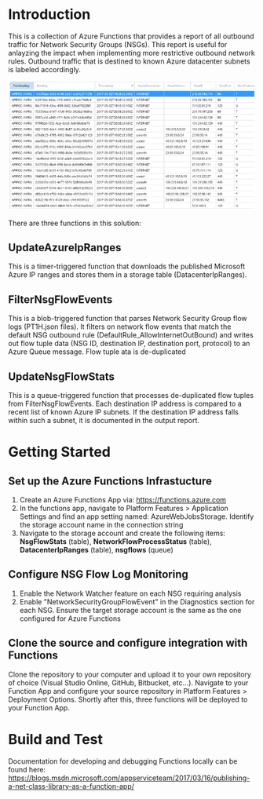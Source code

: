 # Introduction
This is a collection of Azure Functions that provides a report of all outbound traffic for Network Security Groups (NSGs). This report is useful for anlayzing the impact when implementing more restrictive outbound network rules. Outbound traffic that is destined to known Azure datacenter subnets is labeled accordingly.

![Outbound IP report](/images/outbound-ip-report.png)

There are three functions in this solution:

## UpdateAzureIpRanges
This is a timer-triggered function that downloads the published Microsoft Azure IP ranges and stores them in a storage table (DatacenterIpRanges).

## FilterNsgFlowEvents
This is a blob-triggered function that parses Network Security Group flow logs (PT1H.json files). It filters on network flow events that match the default NSG outbound rule (DefaultRule_AllowInternetOutBound) and writes out flow tuple data (NSG ID, destination IP, destination port, protocol) to an Azure Queue message. Flow tuple ata is de-duplicated 

## UpdateNsgFlowStats
This is a queue-triggered function that processes de-duplicated flow tuples from FilterNsgFlowEvents. Each destination IP address is compared to a recent list of known Azure IP subnets. If the destination IP address falls within such a subnet, it is documented in the output report.

# Getting Started

## Set up the Azure Functions Infrastucture
1.  Create an Azure Functions App via: https://functions.azure.com
2.	In the functions app, navigate to Platform Features > Application Settings and find an app setting named: AzureWebJobsStorage. Identify the storage account name in the connection string
3.  Navigate to the storage account and create the following items: **NsgFlowStats** (table), **NetworkFlowProcessStatus** (table), **DatacenterIpRanges** (table), **nsgflows** (queue)

## Configure NSG Flow Log Monitoring
1.  Enable the Network Watcher feature on each NSG requiring analysis
2.  Enable "NetworkSecurityGroupFlowEvent" in the Diagnostics section for each NSG. Ensure the target storage account is the same as the one configured for Azure Functions

## Clone the source and configure integration with Functions
Clone the repository to your computer and upload it to your own repository of choice (Visual Studio Online, GitHub, Bitbucket, etc...). Navigate to your Function App and configure your source repository in Platform Features > Deployment Options. Shortly after this, three functions will be deployed to your Function App.

# Build and Test
Documentation for developing and debugging Functions locally can be found here: https://blogs.msdn.microsoft.com/appserviceteam/2017/03/16/publishing-a-net-class-library-as-a-function-app/